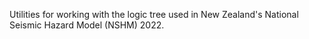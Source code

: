 Utilities for working with the logic tree used in New Zealand's National Seismic Hazard Model (NSHM) 2022.
